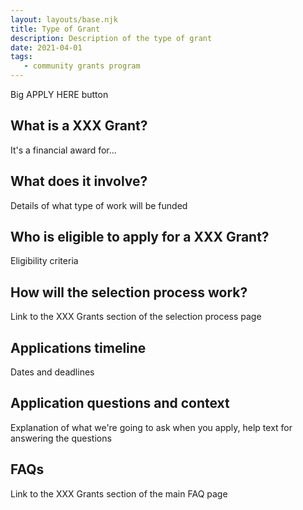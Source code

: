 ```yaml
---
layout: layouts/base.njk
title: Type of Grant
description: Description of the type of grant
date: 2021-04-01
tags:
   - community grants program
---
```


Big APPLY HERE button

## What is a XXX Grant?

It's a financial award for...

## What does it involve?

Details of what type of work will be funded

## Who is eligible to apply for a XXX Grant?

Eligibility criteria

## How will the selection process work?

Link to the XXX Grants section of the selection process page

## Applications timeline

Dates and deadlines

## Application questions and context

Explanation of what we're going to ask when you apply, help text for answering the questions

## FAQs

Link to the XXX Grants section of the main FAQ page
